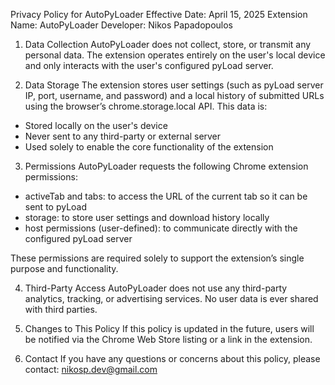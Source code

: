 Privacy Policy for AutoPyLoader
Effective Date: April 15, 2025
Extension Name: AutoPyLoader
Developer: Nikos Papadopoulos

1. Data Collection
AutoPyLoader does not collect, store, or transmit any personal data. The extension operates entirely on the user's local device and only interacts with the user's configured pyLoad server.

2. Data Storage
The extension stores user settings (such as pyLoad server IP, port, username, and password) and a local history of submitted URLs using the browser’s chrome.storage.local API. This data is:
- Stored locally on the user's device
- Never sent to any third-party or external server
- Used solely to enable the core functionality of the extension

3. Permissions
AutoPyLoader requests the following Chrome extension permissions:
- activeTab and tabs: to access the URL of the current tab so it can be sent to pyLoad
- storage: to store user settings and download history locally
- host permissions (user-defined): to communicate directly with the configured pyLoad server

These permissions are required solely to support the extension’s single purpose and functionality.

4. Third-Party Access
AutoPyLoader does not use any third-party analytics, tracking, or advertising services. No user data is ever shared with third parties.

5. Changes to This Policy
If this policy is updated in the future, users will be notified via the Chrome Web Store listing or a link in the extension.

6. Contact
If you have any questions or concerns about this policy, please contact: nikosp.dev@gmail.com

